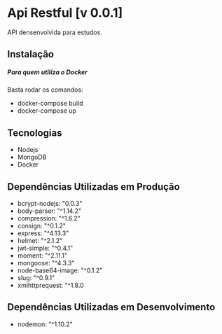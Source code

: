 # Api Restful [v 0.0.1] #
API densenvolvida para estudos.

## Instalação ##
##### Para quem utiliza o Docker #####
Basta rodar os comandos:
* docker-compose build
* docker-compose up

## Tecnologias ##
* Nodejs
* MongoDB
* Docker

## Dependências Utilizadas em Produção ##

* bcrypt-nodejs: "0.0.3"
* body-parser: "^1.14.2"
* compression: "^1.6.2"
* consign: "^0.1.2"
* express: "^4.13.3"
* helmet: "^2.1.2"
* jwt-simple: "^0.4.1"
* moment: "^2.11.1"
* mongoose: "^4.3.3"
* node-base64-image: "^0.1.2"
* slug: "^0.9.1"
* xmlhttprequest: "^1.8.0

## Dependências Utilizadas em Desenvolvimento ##

* nodemon: "^1.10.2"
